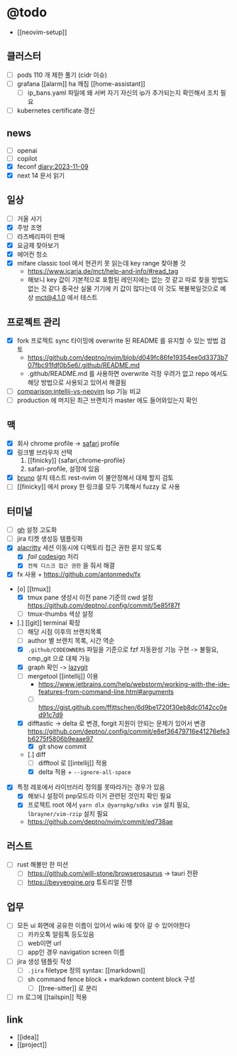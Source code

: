 # @todo

- [[neovim-setup]]

## 클러스터
- [ ] pods 110 개 제한 풀기 (cidr 이슈)
- [ ] grafana [[alarm]] ha 깨짐 [[home-assistant]]
  - [ ] ip_bans.yaml 파일에 왜 서버 자기 자신의 ip가 추가되는지 확인해서 조치 필요
- [ ] kubernetes certificate 갱신

## news
- [ ] openai
- [ ] copilot
- [X] feconf [diary:2023-11-09](diary:2023-11-09)
- [X] next 14 문서 읽기

## 일상
- [ ] 거울 사기
- [X] 주방 조명
- [ ] 라즈베리파이 판매
- [X] 요금제 찾아보기
- [X] 에어컨 청소
- [X] mifare classic tool 에서 현관키 못 읽는데 key range  찾아볼 것
  + https://www.icaria.de/mct/help-and-info/#read_tag
  - 해보니 key  값이 기본적으로 포함된 레인지에는 없는 것 같고 따로 찾을 방법도  없는 것  같다  중국산 실물 기기에 키 값이 많다는데 이 것도 복불복일것으로 예상 mct@4.1.0 에서 테스트
## 프로젝트 관리
- [X] fork 프로젝트 sync 타이밍에 overwrite 된 README 를 유지할 수 있는 방법 검토
  + https://github.com/deptno/nvim/blob/d049fc86fe19354ee0d3373b707fbc91fdf0b5e6/.github/README.md
  - .github/README.md 를 사용하면 overwrite 걱정 우려가 없고 repo 에서도 해당 방법으로 사용되고 있어서 해결됨
- [ ] [comparison:intellij-vs-neovim](comparison:intellij-vs-neovim) lsp 기능 비교
- [ ] production 에 머지된 최근 브랜치가 master 에도 들어와있는지 확인

## 맥
- [X] 회사 chrome profile -> [safari](safari) profile
- [X] 링크별 브라우저 선택
  1. [[finicky]] {safari,chrome-profile}
  2. safari-profile, 설정에 있음
- [X] [bruno](bruno) 설치 테스트 rest-nvim 이 불안정해서 대체 할지 검토
- [ ] [[finicky]] 에서 proxy 한 링크를 모두 기록해서 fuzzy 로 사용

## 터미널
- [ ] [gh](gh) 설정 고도화
- [ ] jira 티켓 생성등 템플릿화
- [X] [alacritty](alacritty) 세션 이동시에 디렉토리 접근 권한 묻지 않도록
  - [X] *fail* [codesign](codesign) 처리
  - [X] `전체 디스크 접근 권한` 을 줘서 해결
- [X] fx 사용 + https://github.com/antonmedv/fx
- [o] [[tmux]]
  - [X] tmux pane 생성시 이전 pane 기준의 cwd 설정 https://github.com/deptno/.config/commit/5e85f87f
  - [ ] tmux-thumbs 색상 설정
- [.] [[git]] terminal 확장
  - [ ] 해당 시점 이후의 브랜치목록
  - [ ] author 별 브랜치 목록, 시간 역순
  - [X] `.github/CODEOWNERS` 파일을 기준으로 fzf 자동완성 기능 구현 -> 불필요, cmp_git 으로 대체 가능
  - [X] graph 확인 -> [lazygit](lazygit)
  - [ ] mergetool [[intellij]] 이용
    + https://www.jetbrains.com/help/webstorm/working-with-the-ide-features-from-command-line.html#arguments
    - [ ] https://gist.github.com/ffittschen/6d9be1720f30eb8dc0142cc0ed91c7d9
  - [X] difftastic -> delta 로 변경, forgit 지원이 안되는 문제가 있어서 변경 https://github.com/deptno/.config/commit/e8ef36479716e41276efe3b6275f5806b9eaae97
      - [X] git show commit
  - [.] diff
    - [ ] difftool 로 [[intellij]] 적용
    - [X] delta 적용 + `--ignore-all-space`
- [X] 특정 레포에서 라이브러리 정의를 못따라가는 경우가 있음
  - [X] 해보니 설정이 pnp모드라 이거 관련된 것인지 확인 필요
  - [X] 프로젝트 root 에서 `yarn dlx @yarnpkg/sdks vim` 설치 필요, `lbrayner/vim-rzip` 설치 필요
  + https://github.com/deptno/nvim/commit/ed738ae

## 러스트
- [ ] rust 해볼만 한 미션
  - [ ] https://github.com/will-stone/browserosaurus -> tauri 전환
  - [ ] https://bevyengine.org 튜토리얼 진행

## 업무
- [ ] 모든 ui 화면에 공유한 이름이 있어서 wiki 에 찾아 갈 수 있어야한다
  - [ ] 카카오톡 알림톡 등도있음
  - [ ] web이면 url
  - [ ] app인 경우 navigation screen 이름
- [ ] jira 생성 템플릿 작성
  - [ ] `.jira` filetype 정의 syntax: [[markdown]]
  - [ ] sh command fence block + markdown content block 구성
    - [ ] [[tree-sitter]] 로 분리
- [ ] rn 로그에 [[tailspin]] 적용

## link 
- [[idea]]
- [[project]]
